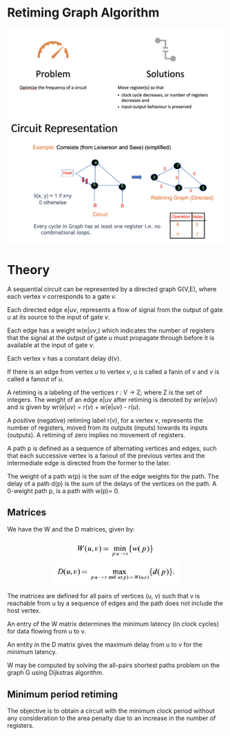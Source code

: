 # Retiming Graph Algorithm

<p align="center">
<img src="images/problem-solution.png">
<img src="images/circuit-representation.png">
</p>

# Theory
A sequential circuit can be represented by a directed graph G(V,E), where each vertex *v* corresponds to a gate *v*.

Each directed edge e|*uv*, represents a flow of signal from the output of gate *u* at its source to the input of gate *v*.

Each edge has a weight w(e|*uv*,) which indicates the number of registers that the signal at the output of gate *u* must propagate through before it is available at the input of gate *v*.

Each vertex v has a constant delay d(v).

If there is an edge from vertex *u* to vertex *v*, u is called a fanin of *v* and *v* is called a fanout of *u*. 

A retiming is a labeling of the vertices r : V -> Z; where Z is the set of integers. The weight of an edge e|*uv* after retiming is denoted by wr(e|*uv*) and is given by 
wr(e|*uv*) = r(*v*) + w(e|*uv*) - r(*u*).

A positive (negative) retiming label r(*v*), for a vertex *v*, represents the number of registers, moved from its outputs (inputs) towards its inputs (outputs). A retiming of zero implies no movement of registers.

A path p is defined as a sequence of alternating vertices and edges, such that each successive vertex is a fanout of the previous vertex and the intermediate edge is directed from the former to the later. 

The weight of a path w(p) is the sum of the edge weights for the path. The delay of a path d(p) is the sum of the delays of the vertices on the path. A 0-weight path p, is a path with w(p)= 0.

## Matrices

We have the W and the D matrices, given by:

<p align="center">
<img src="images/w_matrix.png" width="200">
<br>
<img src="images/D_matrix.png" width="300">
</p>

The matrices are defined for all pairs of vertices (u, v) such that v is reachable from u by a sequence of edges and the path does not include the host vertex.

An entry of the W matrix determines the minimum latency (in clock cycles) for data flowing from u to v.

An entity in the D matrix gives the maximum delay from u to v for the minimum latency.

W may be computed by solving the all-pairs shortest paths problem on the graph G using Dijkstras algorithm.

## Minimum period retiming
The objective is to obtain a circuit with the minimum clock period without any consideration to the area penalty due to an increase in the number of registers.